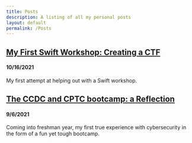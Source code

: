 ```yaml
---
title: Posts
description: A listing of all my personal posts
layout: default
permalink: /Posts
---
```

## <a href="https://dtsec.us/CTF_Workshop"> My First Swift Workshop: Creating a CTF </a>
#### 10/16/2021 
My first attempt at helping out with a Swift workshop.
<br/>
## <a href="https://dtsec.us/Posts/Bootcamp"> The CCDC and CPTC bootcamp: a Reflection </a>
#### 9/6/2021 
Coming into freshman year, my first true experience with cybersecurity in the form of a fun yet tough bootcamp.
